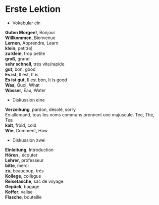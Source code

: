 # Erste Lektion

* Vokabular ein

**Guten Morgen!**, Bonjour  
**Willkommen**, Bienvenue  
**Lernen**, Apprendre, Learn  
**klein**, petit(e)  
**zu klein**, trop petite  
**groß**, grand  
**sehr schnell**, trés vite/rapide  
**gut**, bon, good  
**Es ist**, Il est, It is  
**Es ist gut**, Il est bon, It is good  
**Was**, Quoi, What  
**Wasser**, Eau, Water

* Diskussion eine

**Verzeihung**, pardon, désolé, sorry  
En allemand, tous les noms communs prennent une majuscule. Tee, Thé, Tea  
**kalt**, froid, cold  
**Wie**, Comment, How

* Diskussion zwei

**Einleitung**, Introduction  
**Hören** , écouter  
**Lehrer**, professeur  
**bitte**, merci  
**zu**, beaucoup, trés  
**Kollege**, collègue  
**Reisetasche**, sac de voyage  
**Gepäck**, bagage  
**Koffer**, valise  
**Flasche**, bouteille